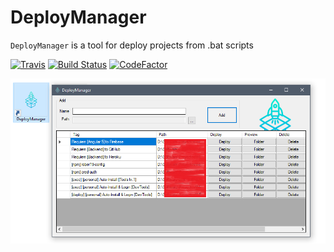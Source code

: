 # DeployManager

`DeployManager` is a tool for deploy projects from .bat scripts

[![Travis](https://travis-ci.com/doze-group/DeployManager.svg?branch=master)](https://travis-ci.com/doze-group/DeployManager) [![Build Status](https://dev.azure.com/doze-group/Pipelines_test/_apis/build/status/doze-group.DeployManager?branchName=master)](https://dev.azure.com/doze-group/Pipelines_test/_build/latest?definitionId=1)
 [![CodeFactor](https://www.codefactor.io/repository/github/doze-group/deploymanager/badge)](https://www.codefactor.io/repository/github/doze-group/deploymanager)

![](preview.png?raw=true "")